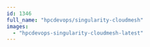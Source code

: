 ```yaml
---
id: 1346
full_name: "hpcdevops/singularity-cloudmesh"
images: 
  - "hpcdevops-singularity-cloudmesh-latest"
---
```

